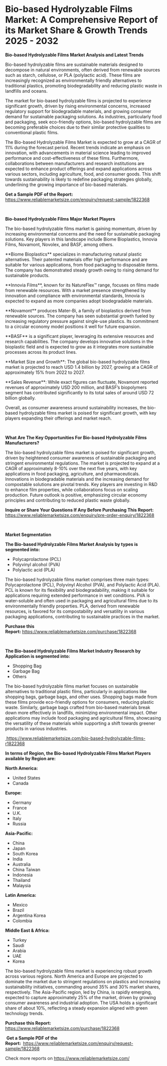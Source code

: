 <p><h1>Bio-based Hydrolyzable Films Market: A Comprehensive Report of its Market Share & Growth Trends 2025 - 2032</h1></p><p><strong>Bio-based Hydrolyzable Films Market Analysis and Latest Trends</strong></p>
<p><p>Bio-based hydrolyzable films are sustainable materials designed to decompose in natural environments, often derived from renewable sources such as starch, cellulose, or PLA (polylactic acid). These films are increasingly recognized as environmentally friendly alternatives to traditional plastics, promoting biodegradability and reducing plastic waste in landfills and oceans. </p><p>The market for bio-based hydrolyzable films is projected to experience significant growth, driven by rising environmental concerns, increased regulatory support for biodegradable materials, and growing consumer demand for sustainable packaging solutions. As industries, particularly food and packaging, seek eco-friendly options, bio-based hydrolyzable films are becoming preferable choices due to their similar protective qualities to conventional plastic films.</p><p>The Bio-based Hydrolyzable Films Market is expected to grow at a CAGR of 11% during the forecast period. Recent trends indicate an emphasis on innovation, with advancements in material science leading to improved performance and cost-effectiveness of these films. Furthermore, collaborations between manufacturers and research institutions are expected to enhance product offerings and expand applications across various sectors, including agriculture, food, and consumer goods. This shift towards sustainability is likely to redefine packaging strategies globally, underlining the growing importance of bio-based materials.</p></p>
<p><strong>Get a Sample PDF of the Report:&nbsp;</strong> <a href="https://www.reliablemarketsize.com/enquiry/request-sample/1822368?utm_campaign=1840&utm_medium=2&utm_source=Github&utm_content=ia&utm_term=03022025&utm_id=bio-based-hydrolyzable-films">https://www.reliablemarketsize.com/enquiry/request-sample/1822368</a></p>
<p>&nbsp;</p>
<p><strong>Bio-based Hydrolyzable Films Major Market Players</strong></p>
<p><p>The bio-based hydrolyzable films market is gaining momentum, driven by increasing environmental concerns and the need for sustainable packaging solutions. Key players in this landscape include Biome Bioplastics, Innovia Films, Novamont, Novolex, and BASF, among others.</p><p>**Biome Bioplastics** specializes in manufacturing natural plastic alternatives. Their patented materials offer high performance and are suitable for various applications, from food packaging to disposable items. The company has demonstrated steady growth owing to rising demand for sustainable products.</p><p>**Innovia Films**, known for its NatureFlex™ range, focuses on films made from renewable resources. With a market presence strengthened by innovation and compliance with environmental standards, Innovia is expected to expand as more companies adopt biodegradable materials.</p><p>**Novamont** produces Mater-Bi, a family of bioplastics derived from renewable sources. The company has seen substantial growth fueled by increasing regulatory pressure against single-use plastics. Its commitment to a circular economy model positions it well for future expansion.</p><p>**BASF** is a significant player, leveraging its extensive resources and research capabilities. The company develops innovative solutions in the bioplastic field and is expected to grow as it integrates more sustainable processes across its product lines.</p><p>**Market Size and Growth**: The global bio-based hydrolyzable films market is projected to reach USD 1.4 billion by 2027, growing at a CAGR of approximately 15% from 2022 to 2027. </p><p>**Sales Revenue**: While exact figures can fluctuate, Novamont reported revenues of approximately USD 200 million, and BASF’s biopolymers segment has contributed significantly to its total sales of around USD 72 billion globally.</p><p>Overall, as consumer awareness around sustainability increases, the bio-based hydrolyzable films market is poised for significant growth, with key players expanding their offerings and market reach.</p></p>
<p>&nbsp;</p>
<p><strong>What Are The Key Opportunities For Bio-based Hydrolyzable Films Manufacturers?</strong></p>
<p><p>The bio-based hydrolyzable films market is poised for significant growth, driven by heightened consumer awareness of sustainable packaging and stringent environmental regulations. The market is projected to expand at a CAGR of approximately 8-10% over the next five years, with key applications in food packaging, agriculture, and pharmaceuticals. Innovations in biodegradable materials and the increasing demand for compostable solutions are pivotal trends. Key players are investing in R&D to enhance film properties, while collaborations focus on scaling production. Future outlook is positive, emphasizing circular economy principles and contributing to reduced plastic waste globally.</p></p>
<p><strong>Inquire or Share Your Questions If Any Before Purchasing This Report:</strong> <a href="https://www.reliablemarketsize.com/enquiry/pre-order-enquiry/1822368?utm_campaign=1840&utm_medium=2&utm_source=Github&utm_content=ia&utm_term=03022025&utm_id=bio-based-hydrolyzable-films">https://www.reliablemarketsize.com/enquiry/pre-order-enquiry/1822368</a></p>
<p>&nbsp;</p>
<p><strong>Market Segmentation</strong></p>
<p><strong>The Bio-based Hydrolyzable Films Market Analysis by types is segmented into:</strong></p>
<p><ul><li>Polycaprolactone (PCL)</li><li>Polyvinyl alcohol (PVA)</li><li>Polylactic acid (PLA)</li></ul></p>
<p><p>The bio-based hydrolyzable films market comprises three main types: Polycaprolactone (PCL), Polyvinyl Alcohol (PVA), and Polylactic Acid (PLA). PCL is known for its flexibility and biodegradability, making it suitable for applications requiring extended performance in wet conditions. PVA is water-soluble and often used in packaging and agricultural films due to its environmentally friendly properties. PLA, derived from renewable resources, is favored for its compostability and versatility in various packaging applications, contributing to sustainable practices in the market.</p></p>
<p><strong>Purchase this Report:&nbsp;</strong><a href="https://www.reliablemarketsize.com/purchase/1822368?utm_campaign=1840&utm_medium=2&utm_source=Github&utm_content=ia&utm_term=03022025&utm_id=bio-based-hydrolyzable-films">https://www.reliablemarketsize.com/purchase/1822368</a></p>
<p>&nbsp;</p>
<p><strong>The Bio-based Hydrolyzable Films Market Industry Research by Application is segmented into:</strong></p>
<p><ul><li>Shopping Bag</li><li>Garbage Bag</li><li>Others</li></ul></p>
<p><p>The bio-based hydrolyzable films market focuses on sustainable alternatives to traditional plastic films, particularly in applications like shopping bags, garbage bags, and other uses. Shopping bags made from these films provide eco-friendly options for consumers, reducing plastic waste. Similarly, garbage bags crafted from bio-based materials break down more effectively in landfills, minimizing environmental impact. Other applications may include food packaging and agricultural films, showcasing the versatility of these materials while supporting a shift towards greener products in various industries.</p></p>
<p><a href="https://www.reliablemarketsize.com/bio-based-hydrolyzable-films-r1822368?utm_campaign=1840&utm_medium=2&utm_source=Github&utm_content=ia&utm_term=03022025&utm_id=bio-based-hydrolyzable-films">&nbsp;https://www.reliablemarketsize.com/bio-based-hydrolyzable-films-r1822368</a></p>
<p><strong>In terms of Region, the Bio-based Hydrolyzable Films Market Players available by Region are:</strong></p>
<p>
    <p> <strong> North America: </strong>
        <ul>
            <li>United States</li>
            <li>Canada</li>
        </ul>
        </p> 
    <p> <strong> Europe: </strong>
        <ul>
            <li>Germany</li>
            <li>France</li>
            <li>U.K.</li>
            <li>Italy</li>
            <li>Russia</li>
        </ul>
        </p> 
    <p> <strong> Asia-Pacific: </strong>
        <ul>
            <li>China</li>
            <li>Japan</li>
            <li>South Korea</li>
            <li>India</li>
            <li>Australia</li>
            <li>China Taiwan</li>
            <li>Indonesia</li>
            <li>Thailand</li>
            <li>Malaysia</li>
        </ul>
        </p> 
    <p> <strong> Latin America: </strong>
        <ul>
            <li>Mexico</li>
            <li>Brazil</li>
            <li>Argentina Korea</li>
            <li>Colombia</li>
        </ul>
        </p> 
    <p> <strong> Middle East & Africa: </strong>
        <ul>
            <li>Turkey</li>
            <li>Saudi</li>
            <li>Arabia</li>
            <li>UAE</li>
            <li>Korea</li>
        </ul>
    </p>
    </p>
<p><p>The bio-based hydrolyzable films market is experiencing robust growth across various regions. North America and Europe are projected to dominate the market due to stringent regulations on plastics and increasing sustainability initiatives, commanding around 35% and 30% market shares, respectively. The Asia-Pacific region, led by China, is rapidly emerging, expected to capture approximately 25% of the market, driven by growing consumer awareness and industrial adoption. The USA holds a significant share of about 10%, reflecting a steady expansion aligned with green technology trends.</p></p>
<p><strong>Purchase this Report: </strong><a href="https://www.reliablemarketsize.com/purchase/1822368?utm_campaign=1840&utm_medium=2&utm_source=Github&utm_content=ia&utm_term=03022025&utm_id=bio-based-hydrolyzable-films">https://www.reliablemarketsize.com/purchase/1822368</a></p>
<p>&nbsp;<strong>Get a Sample PDF of the Report:&nbsp;&nbsp;</strong><a href="https://www.reliablemarketsize.com/enquiry/request-sample/1822368?utm_campaign=1840&utm_medium=2&utm_source=Github&utm_content=ia&utm_term=03022025&utm_id=bio-based-hydrolyzable-films">https://www.reliablemarketsize.com/enquiry/request-sample/1822368</a></p>
<p><strong></strong></p>
<p>Check more reports on <a href="https://www.reliablemarketsize.com/?utm_campaign=1840&utm_medium=2&utm_source=Github&utm_content=ia&utm_term=03022025&utm_id=bio-based-hydrolyzable-films">https://www.reliablemarketsize.com/</a></p>